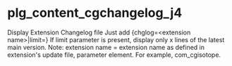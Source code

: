 # plg_content_cgchangelog_j4
 Display Extension Changelog file
Just add {chglog=&lt;extension name&gt;|limit=<x>} 
If limit parameter is present, display only x lines of the latest main version.
Note: extension name = extension name as defined in extension's update file, parameter element. For example, com_cgisotope. 
